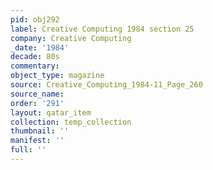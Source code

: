```yaml
---
pid: obj292
label: Creative Computing 1984 section 25
company: Creative Computing
_date: '1984'
decade: 80s
commentary: 
object_type: magazine
source: Creative_Computing_1984-11_Page_260
source_name: 
order: '291'
layout: qatar_item
collection: temp_collection
thumbnail: ''
manifest: ''
full: ''
---
```

